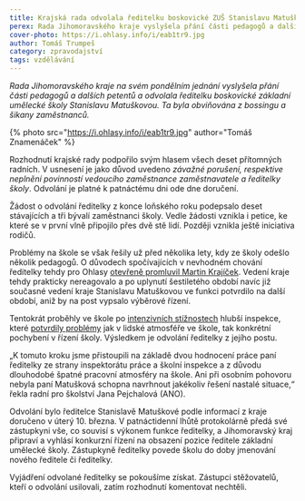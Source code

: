 ```yaml
---
title: Krajská rada odvolala ředitelku boskovické ZUŠ Stanislavu Matuškovou
perex: Rada Jihomoravského kraje vyslyšela přání části pedagogů a dalších petentů a odvolala ředitelku ZUŠ Stanislavu Matuškovou, obviňovanou z bossingu a šikany.
cover-photo: https://i.ohlasy.info/i/eab1tr9.jpg
author: Tomáš Trumpeš
category: zpravodajství
tags: vzdělávání
---
```


*Rada Jihomoravského kraje na svém pondělním jednání vyslyšela přání části pedagogů a dalších petentů a odvolala ředitelku boskovické základní umělecké školy Stanislavu Matuškovou. Ta byla obviňována z bossingu a šikany zaměstnanců.*

{% photo src="https://i.ohlasy.info/i/eab1tr9.jpg" author="Tomáš Znamenáček" %}

Rozhodnutí krajské rady podpořilo svým hlasem všech deset přítomných radních. V usnesení je jako důvod uvedeno *závažné porušení, respektive neplnění povinností vedoucího zaměstnance zaměstnavatele a ředitelky školy*. Odvolání je platné k patnáctému dni ode dne doručení.

Žádost o odvolání ředitelky z konce loňského roku podepsalo deset stávajících a tři bývalí zaměstnanci školy. Vedle žádosti vznikla i petice, ke které se v první vlně připojilo přes dvě stě lidí. Později vznikla ještě iniciativa rodičů.

Problémy na škole se však řešily už před několika lety, kdy ze školy odešlo několik pedagogů. O důvodech spočívajících v nevhodném chování ředitelky tehdy pro Ohlasy [otevřeně promluvil Martin Krajíček](https://ohlasy.info/clanky/2016/07/rozhovor-krajicek-zus.html). Vedení kraje tehdy prakticky nereagovalo a po uplynutí šestiletého období navíc již současné vedení kraje Stanislavu Matuškovou ve funkci potvrdilo na další období, aniž by na post vypsalo výběrové řízení.

Tentokrát proběhly ve škole po [intenzivních stížnostech](https://ohlasy.info/clanky/2019/12/sikana-zus.html) hlubší inspekce, které [potvrdily problémy](https://ohlasy.info/clanky/2020/01/zus-inspekce.html) jak v lidské atmosféře ve škole, tak konkrétní pochybení v řízení školy. Výsledkem je odvolání ředitelky z jejího postu.

„K tomuto kroku jsme přistoupili na základě dvou hodnocení práce paní ředitelky ze strany inspektorátu práce a školní inspekce a z důvodu dlouhodobé špatné pracovní atmosféry na škole. Ani při osobním pohovoru nebyla paní Matušková schopna navrhnout jakékoliv řešení nastalé situace,“ řekla radní pro školství Jana Pejchalová (ANO).

Odvolání bylo ředitelce Stanislavě Matuškové podle informací z kraje doručeno v úterý 10. března. V patnáctidenní lhůtě protokolárně předá své zástupkyni vše, co souvisí s výkonem funkce ředitelky, a Jihomoravský kraj připraví  a vyhlásí konkurzní řízení na obsazení pozice ředitele základní umělecké školy. Zástupkyně ředitelky povede školu do doby jmenování nového ředitele či ředitelky.

Vyjádření odvolané ředitelky se pokoušíme získat. Zástupci stěžovatelů, kteří o odvolání usilovali, zatím rozhodnutí komentovat nechtěli.
